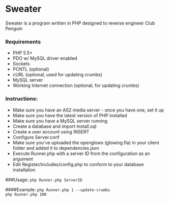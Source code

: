 Sweater
===
Sweater is a program written in PHP designed to reverse engineer Club Penguin

### Requirements
<ul>
	<li> PHP 5.5+</li>
	<li> PDO w/ MySQL driver enabled</li>
	<li> Sockets</li>
	<li> PCNTL (optional)</li>
	<li> cURL (optional, used for updating crumbs)</li>
	<li> MySQL server</li>
	<li> Working Internet connection (optional, for updating crumbs)</li>
</ul>

### Instructions:
<ul>
	<li> Make sure you have an AS2 media server - once you have one, set it up</li>
	<li> Make sure you have the latest version of PHP installed</li>
	<li> Make sure you have a MySQL server running</li>
	<li> Create a database and import Install.sql</li>
	<li> Create a user account using INSERT</li>
	<li> Configure Server.conf</li>
	<li> Make sure you've uploaded the openglows (glowing.fla) in your client folder and added it to dependencies.json</li>
	<li> Execute Runner.php with a server ID from the configuration as an argument</li>
	<li> Edit Register/includes/config.php to conform to your database installation</li>
</ul>

###Usage:
<code>php Runner.php ServerID</code>
	
####Example:
<code>php Runner.php 1 --update-crumbs</code><br />
<code>php Runner.php 100<br />

